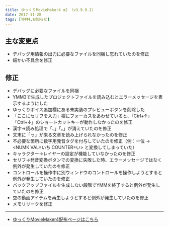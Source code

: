 ```yaml
---
title: ゆっくりMovieMaker4 α2 （v3.9.9.1）
date: 2017-11-28
tags: [YMM4,お知らせ]
---
```

## 主な変更点
- デバッグ用情報の出力に必要なファイルを同梱し忘れていたのを修正
- 細かい不具合を修正

## 修正
- デバッグに必要なファイルを同梱
- YMM3で生成したプロジェクトファイルを読み込むとエラーメッセージを表示するようにした
- ゆっくりボイス追加欄にある未実装のプレビューボタンを削除した
- 「ここにセリフを入力」欄にフォーカスをあわせていると、「Ctrl+↑」「Ctrl+↓」のショートカットキーが動作しなかったのを修正
- 漢字→読み処理で「、」「。」が消えていたのを修正
- 文末に「っ」が来る文章を読み上げられなかったのを修正
- 不必要な箇所に数字用発音タグを付与していたのを修正（例：一位 → &lt;NUMK VAL=いち COUNTER=い&gt; と変換してしまっていた）
- キャラクター→レイヤーの設定が機能していなかったのを修正
- セリフ→発音変換ボタンでの変換に失敗した時、エラーメッセージではなく例外が発生していたのを修正
- コントロールを操作中に別ウィンドウのコントロールを操作しようとすると例外が発生していたのを修正
- バックアップファイルを生成しない段階でYMMを終了すると例外が発生していたのを修正
- 空の動画アイテムを再生しようとすると例外が発生していたのを修正
- メモリリークを修正


---

- [ゆっくりMovieMaker4配布ページはこちら](../index.md)